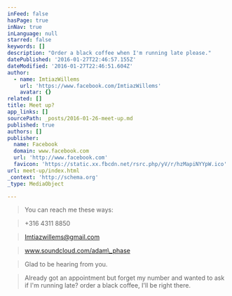 ```yaml
---
inFeed: false
hasPage: true
inNav: true
inLanguage: null
starred: false
keywords: []
description: "Order a black coffee when I'm running late please."
datePublished: '2016-01-27T22:46:57.155Z'
dateModified: '2016-01-27T22:46:51.604Z'
author:
  - name: ImtiazWillems
    url: 'https://www.facebook.com/ImtiazWillems'
    avatar: {}
related: []
title: Meet up?
app_links: []
sourcePath: _posts/2016-01-26-meet-up.md
published: true
authors: []
publisher:
  name: Facebook
  domain: www.facebook.com
  url: 'http://www.facebook.com'
  favicon: 'https://static.xx.fbcdn.net/rsrc.php/yV/r/hzMapiNYYpW.ico'
url: meet-up/index.html
_context: 'http://schema.org'
_type: MediaObject

---
```

> You can reach me these ways:

> +316 4311 8850

> Imtiazwillems@gmail.com

> www.soundcloud.com/adam\_phase

> Glad to be hearing from you.

> 

> Already got an appointment but forget my number and wanted to ask if I'm running late? order a black coffee, I'll be right there.

>